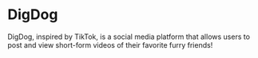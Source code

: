# DigDog

DigDog, inspired by TikTok, is a social media platform that allows users to post and view short-form videos of their favorite furry friends!

